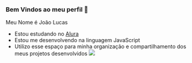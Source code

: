 ### Bem Vindos ao meu perfil 🤖

Meu Nome é João Lucas

- Estou estudando no [Alura](https://www.alura.com.br)
- Estou me desenvolvendo na linguagem JavaScript
- Utilizo esse espaço para minha organização e compartilhamento dos meus projetos desenvolvidos
  ![](https://media.tenor.com/It_uScpL9TQAAAAd/yurialberto.gif)
